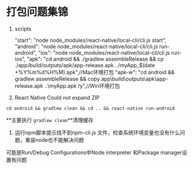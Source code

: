 # 打包问题集锦

1. scripts


    "start": "node node_modules/react-native/local-cli/cli.js start",
    "android": "node node_modules/react-native/local-cli/cli.js run-android",
    "ios": "node node_modules/react-native/local-cli/cli.js run-ios",
	"apk": "cd android && ./gradlew assembleRelease && cp ./app/build/outputs/apk/app-release.apk ../myApp_$(date +%Y%m%d%H%M).apk",//Mac环境打包
	"apk-w": "cd android && gradlew assembleRelease && copy app\\build\\outputs\\apk\\app-release.apk ..\\myApp.apk /y",//Win环境打包
		
1. React Native Could not expand ZIP

`cd android && gradlew clean && cd .. && react-native run-android`

**主要执行 `gradlew clean`**清理缓存


1. 运行npm脚本提示找不到npm-cli.js 文件，检查系统环境变量也没有什么问题，重装node也不能解决问题

可能是Run/Debug Configurations中Node interpreter 和Package manager设置有问题